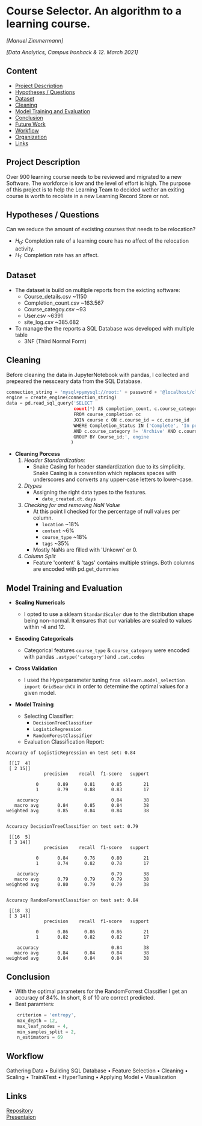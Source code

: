 # Course Selector. An algorithm to a learning course.
*[Manuel Zimmermann]*

*[Data Analytics, Campus Ironhack & 12. March 2021]*

## Content
- [Project Description](#project-description)
- [Hypotheses / Questions](#hypotheses-questions)
- [Dataset](#dataset)
- [Cleaning](#cleaning)
- [Model Training and Evaluation](#model-training-and-evaluation)
- [Conclusion](#conclusion)
- [Future Work](#future-work)
- [Workflow](#workflow)
- [Organization](#organization)
- [Links](#links)

## Project Description
Over 900 learning course needs to be reviewed and migrated to a new Software. The workforce is low and the level of effort is high.
The purpose of this project is to help the Learning Team to decided wether an exiting course is worth to recolate in a new Learning Record Store or not.

## Hypotheses / Questions
Can we reduce the amount of excisting courses that needs to be relocation?
* $H_0$: Completion rate of a learning coure has no affect of the relocation activity.
* $H_1$: Completion rate has an affect.

## Dataset
* The dataset is build on multiple reports from the exicting software:
  * Course_details.csv ~1150 
  * Completion_count.csv ~163.567 
  * Course_categoy.csv ~93
  * User.csv ~6391
  * site_log.csv ~385.682
* To manage the the reports a SQL Database was developed with multiple table
  * 3NF (Third Normal Form)

## Cleaning
Before cleaning the data in JupyterNotebook with pandas, I collected and prepeared the nessceary data from the SQL Database.
```python
connection_string = 'mysql+pymysql://root:' + password + '@localhost/clz'
engine = create_engine(connection_string)
data = pd.read_sql_query('SELECT 
                         count(*) AS completion_count, c.course_category, cc.course_id, date_created, c.course_name, c.location 
                         FROM course_completion cc
                         JOIN course c ON c.course_id = cc.course_id
                         WHERE Completion_Status IN ('Complete', 'In progress')
                         AND c.course_category != 'Archive' AND c.course_category != 'Sandbox'
                         GROUP BY Course_id;', engine
                        )
```

* **Cleaning Porcess**
    1. *Header Standardization:*
        * Snake Casing for header standardization due to its simplicity. Snake Casing is a convention which replaces spaces with underscores and converts any upper-case letters to lower-case.
    2. *Dtypes*
        * Assigning the right data types to the features.
            * `date_created.dt.days`
    3. *Checking for and removing NaN Value*
        * At this point I checked for the percentage of null values per column. 
            * `location` ~18%
            * `content` ~6%
            * `course_type` ~18%
            * `tags` ~35%
        * Mostly NaNs are filled with 'Unkown' or 0.
    4. *Column Split*
        * Feature 'content' & 'tags' contains multiple strings. Both columns are encoded with pd.get_dummies
        


## Model Training and Evaluation
* **Scaling Numericals**
    * I opted to use a sklearn `StandardScaler` due to the distribution shape being non-normal. It ensures that our variables are scaled to values within -4 and 12.
* **Encoding Categoricals**
    * Categorical features `course_type` & `course_category` were encoded with pandas `.astype('category')`and `.cat.codes`

* **Cross Validation**
    * I used the Hyperparameter tuning `from sklearn.model_selection import GridSearchCV` in order to determine the optimal values for a given model.
* **Model Training**
    * Selecting Classifier:
        * `DecisionTreeClassifier`
        * `LogisticRegression`
        * `RandomForestClassifier`
    * Evaluation Classification Report:
```python:    
Accuracy of LogisticRegression on test set: 0.84

 [[17  4]
 [ 2 15]]
              precision    recall  f1-score   support

           0       0.89      0.81      0.85        21
           1       0.79      0.88      0.83        17

    accuracy                           0.84        38
   macro avg       0.84      0.85      0.84        38
weighted avg       0.85      0.84      0.84        38


Accuracy DecisionTreeClassifier on test set: 0.79

 [[16  5]
 [ 3 14]]
              precision    recall  f1-score   support

           0       0.84      0.76      0.80        21
           1       0.74      0.82      0.78        17

    accuracy                           0.79        38
   macro avg       0.79      0.79      0.79        38
weighted avg       0.80      0.79      0.79        38


Accuracy RandomForestClassifier on test set: 0.84

 [[18  3]
 [ 3 14]]
              precision    recall  f1-score   support

           0       0.86      0.86      0.86        21
           1       0.82      0.82      0.82        17

    accuracy                           0.84        38
   macro avg       0.84      0.84      0.84        38
weighted avg       0.84      0.84      0.84        38

```
## Conclusion
* With the optimal parameters for the RandomForrest Classifier I get an accuracy of 84%. In short, 8 of 10 are correct predicted.
* Best paramters:
```python
    criterion = 'entropy', 
    max_depth = 12, 
    max_leaf_nodes = 4, 
    min_samples_split = 2,
    n_estimators = 69
```

## Workflow
Gathering Data • Building SQL Database • Feature Selection • Cleaning • Scaling • Train&Test • HyperTuning • Applying Model • Visualization


## Links
[Repository](https://github.com/mazin-co/course_selctor)  
[Presentaion](https://www.canva.com/design/DAEYZswuxiM/1bNHhdMZoVRu-KPAAxdD1A/view?utm_campaign=designshare&utm_source=sharebutton)  
  
